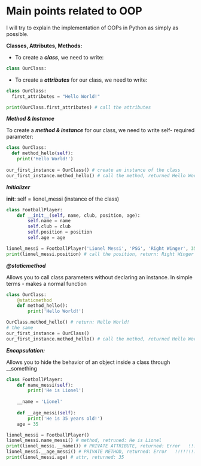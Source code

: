 # Main points related to OOP

I will try to explain the implementation of OOPs in Python as simply as possible.

**Classes, Attributes, Methods:**
 
- To create a ***class***, we need to write:
```python
class OurClass:
```

- To create a ***attributes*** for our class, we need to write:
```python
class OurClass:
  first_attributes = "Hello World!"

print(OurClass.first_attributes) # call the attributes
```

***Method & Instance*** 

To create a ***method & instance*** for our class, we need to write self- required parameter:
```python
class OurClass:
  def method_hello(self):
    print('Hello World!')
    
our_first_instance = OurClass() # create an instance of the class
our_first_instance.method_hello() # call the method, returned Hello World!
```

***Initializer*** 

__init__: self = lionel_messi (instance of the class) 
```python
class FootballPlayer:
    def __init__(self, name, club, position, age):
        self.name = name
        self.club = club
        self.position = position
        self.age = age

lionel_messi = FootballPlayer('Lionel Messi', 'PSG', 'Right Winger', 35)
print(lionel_messi.position) # call the position, return: Right Winger
```

***@staticmethod*** 

Allows you to call class parameters without declaring an instance. In simple terms - makes a normal function
```python
class OurClass:
    @staticmethod
    def method_hello():
        print('Hello World!')

OurClass.method_hello() # return: Hello World!
# the same
our_first_instance = OurClass() 
our_first_instance.method_hello() # call the method, returned Hello World!
```

***Encapsulation:***

Allows you to hide the behavior of an object inside a class through __something
```python
class FootballPlayer:
    def name_messi(self):
        print('He is Lionel')
    
    __name = 'Lionel'
    
    def __age_messi(self):
        print('He is 35 years old!')
    age = 35

lionel_messi = FootballPlayer()
lionel_messi.name_messi() # method, retruned: He is Lionel
print(lionel_messi.__name()) # PRIVATE ATTRIBUTE, returned: Error   !!!!!!!!!!!!
lionel_messi.__age_messi() # PRIVATE METHOD, returned: Error   !!!!!!!!!!!!
print(lionel_messi.age) # attr, returned: 35
```
